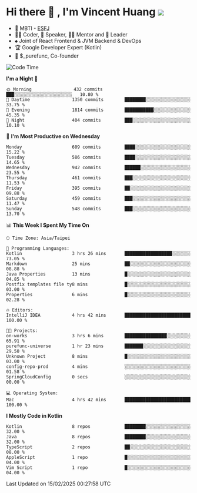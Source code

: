 # Hi there 👋 , I'm Vincent Huang ![](https://komarev.com/ghpvc/?username=Jian-Min-Huang)
- 👀 MBTI - [ESFJ](https://www.16personalities.com/esfj-personality)
- 👨‍💻 Coder, 🎤 Speaker, 👨‍🏫 Mentor and 🚀 Leader
- ♠️ Joint of React Frontend & JVM Backend & DevOps
- 🏆 Google Developer Expert (Kotlin)
- 💼 $_purefunc, Co-founder

<!--START_SECTION:waka-->
![Code Time](http://img.shields.io/badge/Code%20Time-4%2C909%20hrs%2031%20mins-blue)

**I'm a Night 🦉** 

```text
🌞 Morning                432 commits         ███░░░░░░░░░░░░░░░░░░░░░░   10.80 % 
🌆 Daytime                1350 commits        ████████░░░░░░░░░░░░░░░░░   33.75 % 
🌃 Evening                1814 commits        ███████████░░░░░░░░░░░░░░   45.35 % 
🌙 Night                  404 commits         ███░░░░░░░░░░░░░░░░░░░░░░   10.10 % 
```
📅 **I'm Most Productive on Wednesday** 

```text
Monday                   609 commits         ████░░░░░░░░░░░░░░░░░░░░░   15.22 % 
Tuesday                  586 commits         ████░░░░░░░░░░░░░░░░░░░░░   14.65 % 
Wednesday                942 commits         ██████░░░░░░░░░░░░░░░░░░░   23.55 % 
Thursday                 461 commits         ███░░░░░░░░░░░░░░░░░░░░░░   11.53 % 
Friday                   395 commits         ██░░░░░░░░░░░░░░░░░░░░░░░   09.88 % 
Saturday                 459 commits         ███░░░░░░░░░░░░░░░░░░░░░░   11.47 % 
Sunday                   548 commits         ███░░░░░░░░░░░░░░░░░░░░░░   13.70 % 
```


📊 **This Week I Spent My Time On** 

```text
🕑︎ Time Zone: Asia/Taipei

💬 Programming Languages: 
Kotlin                   3 hrs 26 mins       ██████████████████░░░░░░░   73.05 % 
Markdown                 25 mins             ██░░░░░░░░░░░░░░░░░░░░░░░   08.88 % 
Java Properties          13 mins             █░░░░░░░░░░░░░░░░░░░░░░░░   04.85 % 
Postfix templates file ty8 mins              █░░░░░░░░░░░░░░░░░░░░░░░░   03.00 % 
Properties               6 mins              █░░░░░░░░░░░░░░░░░░░░░░░░   02.28 % 

🔥 Editors: 
IntelliJ IDEA            4 hrs 42 mins       █████████████████████████   100.00 % 

🐱‍💻 Projects: 
on-works                 3 hrs 6 mins        ████████████████░░░░░░░░░   65.91 % 
purefunc-universe        1 hr 23 mins        ███████░░░░░░░░░░░░░░░░░░   29.50 % 
Unknown Project          8 mins              █░░░░░░░░░░░░░░░░░░░░░░░░   03.00 % 
config-repo-prod         4 mins              ░░░░░░░░░░░░░░░░░░░░░░░░░   01.58 % 
SpringCloudConfig        0 secs              ░░░░░░░░░░░░░░░░░░░░░░░░░   00.00 % 

💻 Operating System: 
Mac                      4 hrs 42 mins       █████████████████████████   100.00 % 
```

**I Mostly Code in Kotlin** 

```text
Kotlin                   8 repos             ████████░░░░░░░░░░░░░░░░░   32.00 % 
Java                     8 repos             ████████░░░░░░░░░░░░░░░░░   32.00 % 
TypeScript               2 repos             ██░░░░░░░░░░░░░░░░░░░░░░░   08.00 % 
AppleScript              1 repo              █░░░░░░░░░░░░░░░░░░░░░░░░   04.00 % 
Vim Script               1 repo              █░░░░░░░░░░░░░░░░░░░░░░░░   04.00 % 
```




 Last Updated on 15/02/2025 00:27:58 UTC
<!--END_SECTION:waka-->

